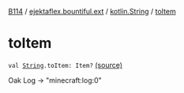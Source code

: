 [B114](../../index.md) / [ejektaflex.bountiful.ext](../index.md) / [kotlin.String](index.md) / [toItem](./to-item.md)

# toItem

`val `[`String`](https://kotlinlang.org/api/latest/jvm/stdlib/kotlin/-string/index.html)`.toItem: Item?` [(source)](https://github.com/ejektaflex/Bountiful/tree/develop/src/main/kotlin/ejektaflex/bountiful/ext/ExtString.kt#L52)

Oak Log -&gt; "minecraft:log:0"

